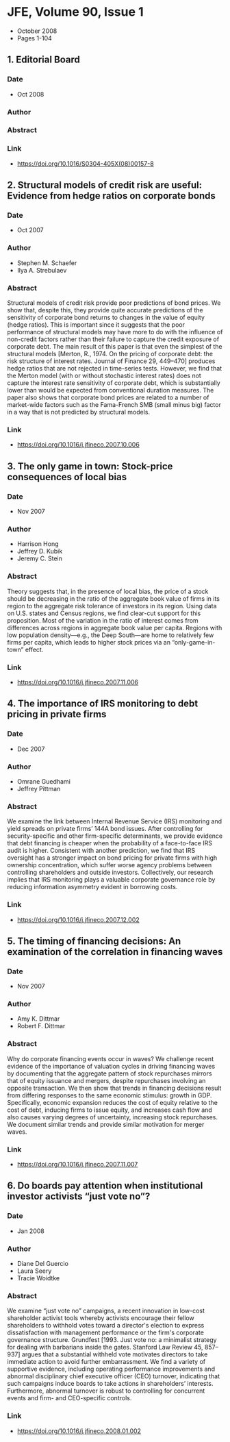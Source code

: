 # JFE, Volume 90, Issue 1
- October 2008
- Pages 1-104

## 1. Editorial Board
### Date
- Oct 2008
### Author
### Abstract

### Link
- https://doi.org/10.1016/S0304-405X(08)00157-8

## 2. Structural models of credit risk are useful: Evidence from hedge ratios on corporate bonds
### Date
- Oct 2007
### Author
- Stephen M. Schaefer
- Ilya A. Strebulaev
### Abstract
Structural models of credit risk provide poor predictions of bond prices. We show that, despite this, they provide quite accurate predictions of the sensitivity of corporate bond returns to changes in the value of equity (hedge ratios). This is important since it suggests that the poor performance of structural models may have more to do with the influence of non-credit factors rather than their failure to capture the credit exposure of corporate debt. The main result of this paper is that even the simplest of the structural models [Merton, R., 1974. On the pricing of corporate debt: the risk structure of interest rates. Journal of Finance 29, 449–470] produces hedge ratios that are not rejected in time-series tests. However, we find that the Merton model (with or without stochastic interest rates) does not capture the interest rate sensitivity of corporate debt, which is substantially lower than would be expected from conventional duration measures. The paper also shows that corporate bond prices are related to a number of market-wide factors such as the Fama-French SMB (small minus big) factor in a way that is not predicted by structural models.
### Link
- https://doi.org/10.1016/j.jfineco.2007.10.006

## 3. The only game in town: Stock-price consequences of local bias
### Date
- Nov 2007
### Author
- Harrison Hong
- Jeffrey D. Kubik
- Jeremy C. Stein
### Abstract
Theory suggests that, in the presence of local bias, the price of a stock should be decreasing in the ratio of the aggregate book value of firms in its region to the aggregate risk tolerance of investors in its region. Using data on U.S. states and Census regions, we find clear-cut support for this proposition. Most of the variation in the ratio of interest comes from differences across regions in aggregate book value per capita. Regions with low population density—e.g., the Deep South—are home to relatively few firms per capita, which leads to higher stock prices via an “only-game-in-town” effect.
### Link
- https://doi.org/10.1016/j.jfineco.2007.11.006

## 4. The importance of IRS monitoring to debt pricing in private firms
### Date
- Dec 2007
### Author
- Omrane Guedhami
- Jeffrey Pittman
### Abstract
We examine the link between Internal Revenue Service (IRS) monitoring and yield spreads on private firms’ 144A bond issues. After controlling for security-specific and other firm-specific determinants, we provide evidence that debt financing is cheaper when the probability of a face-to-face IRS audit is higher. Consistent with another prediction, we find that IRS oversight has a stronger impact on bond pricing for private firms with high ownership concentration, which suffer worse agency problems between controlling shareholders and outside investors. Collectively, our research implies that IRS monitoring plays a valuable corporate governance role by reducing information asymmetry evident in borrowing costs.
### Link
- https://doi.org/10.1016/j.jfineco.2007.12.002

## 5. The timing of financing decisions: An examination of the correlation in financing waves
### Date
- Nov 2007
### Author
- Amy K. Dittmar
- Robert F. Dittmar
### Abstract
Why do corporate financing events occur in waves? We challenge recent evidence of the importance of valuation cycles in driving financing waves by documenting that the aggregate pattern of stock repurchases mirrors that of equity issuance and mergers, despite repurchases involving an opposite transaction. We then show that trends in financing decisions result from differing responses to the same economic stimulus: growth in GDP. Specifically, economic expansion reduces the cost of equity relative to the cost of debt, inducing firms to issue equity, and increases cash flow and also causes varying degrees of uncertainty, increasing stock repurchases. We document similar trends and provide similar motivation for merger waves.
### Link
- https://doi.org/10.1016/j.jfineco.2007.11.007

## 6. Do boards pay attention when institutional investor activists “just vote no”?
### Date
- Jan 2008
### Author
- Diane Del Guercio
- Laura Seery
- Tracie Woidtke
### Abstract
We examine “just vote no” campaigns, a recent innovation in low-cost shareholder activist tools whereby activists encourage their fellow shareholders to withhold votes toward a director's election to express dissatisfaction with management performance or the firm's corporate governance structure. Grundfest [1993. Just vote no: a minimalist strategy for dealing with barbarians inside the gates. Stanford Law Review 45, 857–937] argues that a substantial withheld vote motivates directors to take immediate action to avoid further embarrassment. We find a variety of supportive evidence, including operating performance improvements and abnormal disciplinary chief executive officer (CEO) turnover, indicating that such campaigns induce boards to take actions in shareholders’ interests. Furthermore, abnormal turnover is robust to controlling for concurrent events and firm- and CEO-specific controls.
### Link
- https://doi.org/10.1016/j.jfineco.2008.01.002

